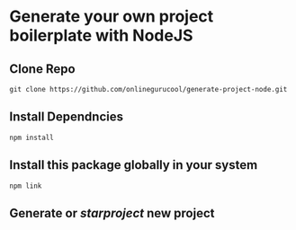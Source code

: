 # Generate your own project boilerplate with NodeJS

## Clone Repo

```
git clone https://github.com/onlinegurucool/generate-project-node.git
```

## Install Dependncies 

```
npm install 
```

## Install this package globally in your system

```
npm link 
```

## Generate or *starproject* new project

